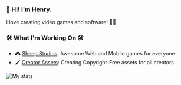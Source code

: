 ### 👋 Hi! I'm Henry. 

I love creating video games and software! 👨‍💻

### 🛠️ What I'm Working On 🛠️
- 🎮 [Sheep Studios](https://sheepstudios.net/): Awesome Web and Mobile games for everyone
- 🖌️ [Creator Assets](https://creatorassets.com): Creating Copyright-Free assets for all creators

![My stats](https://github-readme-stats.vercel.app/api?username=hrichhart&show_icons=true)
